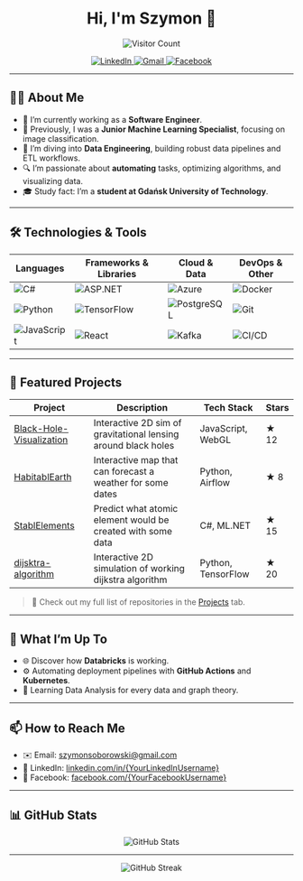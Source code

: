 <!--
  Hi there 👋 Welcome to my GitHub profile!
  Feel free to explore my projects and reach out if you'd like to collaborate.
-->

<div align="center">
  <!-- GitHub Profile Header -->
  <h1>Hi, I'm Szymon 👋</h1>
  <p>
    <img alt="Visitor Count" src="https://profile-counter.glitch.me/Just-Simon-Dev/count.svg" />
  </p>

  <!-- Badges -->
  <p>
    <a href="https://linkedin.com/in/szymon-soborowski-754b4220b" target="_blank">
      <img alt="LinkedIn" src="https://img.shields.io/badge/LinkedIn-0077B5?style=for-the-badge&logo=linkedin&logoColor=white" />
    </a>
    <a href="mailto:szymonsoborowski@gmail.com">
      <img alt="Gmail" src="https://img.shields.io/badge/Gmail-D14836?style=for-the-badge&logo=gmail&logoColor=white" />
    </a>
    <a href="https://www.facebook.com/share/1AUACHHtKm/" target="_blank">
      <img alt="Facebook" src="https://img.shields.io/badge/Facebook-1877F2?style=for-the-badge&logo=facebook&logoColor=white" />
    </a>
  </p>
</div>

---

## 👨‍💻 About Me

- 🔭 I’m currently working as a **Software Engineer**.
- 🤖 Previously, I was a **Junior Machine Learning Specialist**, focusing on image classification.
- 🌱 I’m diving into **Data Engineering**, building robust data pipelines and ETL workflows.
- 🔍 I’m passionate about **automating** tasks, optimizing algorithms, and visualizing data.
- 🎓 Study fact: I’m a **student at Gdańsk University of Technology**.

---

## 🛠️ Technologies & Tools

| Languages      | Frameworks & Libraries | Cloud & Data      | DevOps & Other      |
| -------------- | ---------------------- | ----------------- | ------------------- |
| ![C#](https://img.shields.io/badge/C%23-239120?style=flat&logo=c-sharp&logoColor=white) | ![ASP.NET](https://img.shields.io/badge/ASP.NET-512BD4?style=flat&logo=asp.net&logoColor=white) | ![Azure](https://img.shields.io/badge/Azure-0089D6?style=flat&logo=microsoft-azure&logoColor=white) | ![Docker](https://img.shields.io/badge/Docker-2496ED?style=flat&logo=docker&logoColor=white) |
| ![Python](https://img.shields.io/badge/Python-3776AB?style=flat&logo=python&logoColor=white) | ![TensorFlow](https://img.shields.io/badge/TensorFlow-FF6F00?style=flat&logo=tensorflow&logoColor=white) | ![PostgreSQL](https://img.shields.io/badge/PostgreSQL-336791?style=flat&logo=postgresql&logoColor=white) | ![Git](https://img.shields.io/badge/Git-F05032?style=flat&logo=git&logoColor=white) |
| ![JavaScript](https://img.shields.io/badge/JavaScript-F7DF1E?style=flat&logo=javascript&logoColor=black) | ![React](https://img.shields.io/badge/React-20232A?style=flat&logo=react&logoColor=61DAFB) | ![Kafka](https://img.shields.io/badge/Apache%20Kafka-231F20?style=flat&logo=apache-kafka&logoColor=white) | ![CI/CD](https://img.shields.io/badge/CI/CD-000000?style=flat&logo=github-actions&logoColor=white) |

---

## 📂 Featured Projects

| Project                                 | Description                                                    | Tech Stack           | Stars |
| --------------------------------------- | ------------------------------------------------------------   | -------------------- | ----- |
| [Black-Hole-Visualization](#)           | Interactive 2D sim of gravitational lensing around black holes | JavaScript, WebGL    | ★ 12  |
| [HabitablEarth](#)                      | Interactive map that can forecast a weather for some dates     | Python, Airflow      | ★ 8   |
| [StablElements](#)                      | Predict what atomic element would be created with some data    | C#, ML.NET           | ★ 15  |
| [dijsktra-algorithm](#)                 | Interactive 2D simulation of working dijkstra algorithm        | Python, TensorFlow   | ★ 20  |

> 🔗 Check out my full list of repositories in the [Projects](https://github.com/Just-Simon-Dev?tab=repositories) tab.

---

## 🚀 What I’m Up To

- 🌐 Discover how **Databricks** is working.
- ⚙️ Automating deployment pipelines with **GitHub Actions** and **Kubernetes**.
- 📖 Learning Data Analysis for every data and graph theory.

---

## 📫 How to Reach Me

- ✉️ Email: [szymonsoborowski@gmail.com](mailto:szymonsoborowski@gmail.com)
- 💼 LinkedIn: [linkedin.com/in/{YourLinkedInUsername}](https://linkedin.com/in/{YourLinkedInUsername})
- 📘 Facebook: [facebook.com/{YourFacebookUsername}](https://www.facebook.com/share/1AUACHHtKm/)

---

## 📊 GitHub Stats

<div align="center">
  <img src="https://github-readme-stats.vercel.app/api?username=Just-Simon-Dev&show_icons=true&theme=dark" alt="GitHub Stats">
</div>

---

<div align="center">
  <img src="https://github-readme-streak-stats.herokuapp.com/?user=Just-Simon-Dev&theme=dark" alt="GitHub Streak">
</div>
